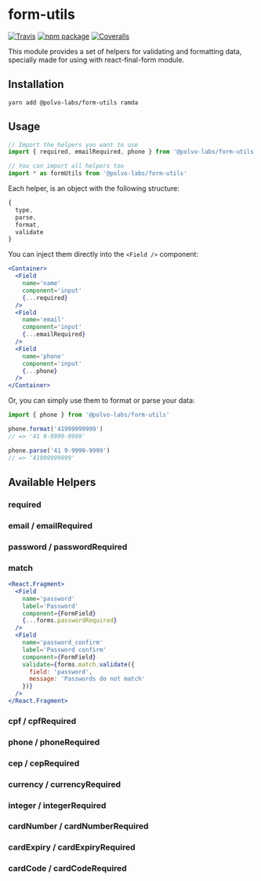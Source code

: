 # form-utils

[![Travis][build-badge]][build]
[![npm package][npm-badge]][npm]
[![Coveralls][coveralls-badge]][coveralls]

This module provides a set of helpers for validating and formatting data,
specially made for using with react-final-form module.

## Installation

`yarn add @polvo-labs/form-utils ramda`

## Usage

```js
// Import the helpers you want to use
import { required, emailRequired, phone } from '@polvo-labs/form-utils'

// You can import all helpers too
import * as formUtils from '@polvo-labs/form-utils'
```

Each helper, is an object with the following structure:

```js
{
  type,
  parse,
  format,
  validate
}
```

You can inject them directly into the `<Field />` component:

```jsx
<Container>
  <Field
    name='name'
    component='input'
    {...required}
  />
  <Field
    name='email'
    component='input'
    {...emailRequired}
  />
  <Field
    name='phone'
    component='input'
    {...phone}
  />
</Container>
```

Or, you can simply use them to format or parse your data:

```js
import { phone } from '@polvo-labs/form-utils'

phone.format('41999999999')
// => '41 9-9999-9999'

phone.parse('41 9-9999-9999')
// => '41999999999'
```

## Available Helpers

### required

### email / emailRequired

### password / passwordRequired

### match

```jsx
<React.Fragment>
  <Field
    name='password'
    label='Password'
    component={FormField}
    {...forms.passwordRequired}
  />
  <Field
    name='password_confirm'
    label='Password confirm'
    component={FormField}
    validate={forms.match.validate({
      field: 'password',
      message: 'Passwords do not match'
    })}
  />
</React.Fragment>
```

### cpf / cpfRequired

### phone / phoneRequired

### cep / cepRequired

### currency / currencyRequired

### integer / integerRequired

### cardNumber / cardNumberRequired

### cardExpiry / cardExpiryRequired

### cardCode / cardCodeRequired

[build-badge]: https://img.shields.io/travis/user/repo/master.png?style=flat-square
[build]: https://travis-ci.org/user/repo

[npm-badge]: https://img.shields.io/npm/v/npm-package.png?style=flat-square
[npm]: https://www.npmjs.org/package/npm-package

[coveralls-badge]: https://img.shields.io/coveralls/user/repo/master.png?style=flat-square
[coveralls]: https://coveralls.io/github/user/repo
